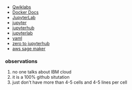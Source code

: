 * [Qwiklabs](https://qwiklabs.com/home)
* [Docker Docs](https://docs.docker.com/engine/reference/builder/#known-issues-run)
* [JupyterLab](https://blog.jupyter.org/jupyterlab-is-ready-for-users-5a6f039b8906)
* [jupyter](http://jupyter.org/)
* [jupyterhub](https://github.com/jupyterhub)
* [jupyterlab](https://github.com/jupyterlab)
* [yaml](https://en.wikipedia.org/wiki/YAML)
* [zero to jupyterhub](https://zero-to-jupyterhub.readthedocs.io/en/latest/)
* [aws sage maker](https://aws.amazon.com/sagemaker/?sc_channel=PS&sc_campaign=pac_ps_q4&sc_publisher=google&sc_medium=sagemaker_b_pac_search&sc_content=machine_learning_framework_e&sc_detail=amazon%20sagemaker&sc_category=sagemaker&sc_segment=webp&sc_matchtype=e&sc_country=US&sc_geo=namer&sc_outcome=pac&s_kwcid=AL!4422!3!245225393478!e!!g!!amazon%20sagemaker&ef_id=W1e9YAAAAC4hU8-b:20180824181511:s)

### observations
1. no one talks about IBM cloud
2. it is a 100% github situtation
3. just don't have more than 4-5 cells and 4-5 lines per cell
